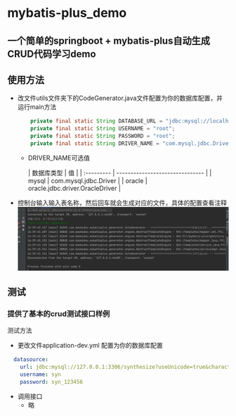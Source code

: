 # mybatis-plus_demo

## 一个简单的springboot + mybatis-plus自动生成CRUD代码学习demo

## 使用方法

- 改文件utils文件夹下的CodeGenerator.java文件配置为你的数据库配置，并运行main方法

  ```java
      private final static String DATABASE_URL = "jdbc:mysql://localhost:3306/synthesize?useUnicode=true&useSSL=false&characterEncoding=utf8";
      private final static String USERNAME = "root";
      private final static String PASSWORD = "root";
      private final static String DRIVER_NAME = "com.mysql.jdbc.Driver";
  ```

  - DRIVER_NAME可选值

    | 数据库类型 | 值                              |
        | :--------- | ------------------------------- |
    | mysql      | com.mysql.jdbc.Driver           |
    | oracle     | oracle.jdbc.driver.OracleDriver |



- 控制台输入输入表名称，然后回车就会生成对应的文件，具体的配置查看注释
  ![示例](./src/main/resources/static/images/Snipaste_2024-08-23_17-04-57.png)


## 测试

### 提供了基本的crud测试接口样例

测试方法

- 更改文件application-dev.yml 配置为你的数据库配置

```yml
  datasource:
    url: jdbc:mysql://127.0.0.1:3306/synthesize?useUnicode=true&characterEncoding=utf8&useSSL=true&autoReconnect=true&nullCatalogMeansCurrent=false
    username: syn
    password: syn_123456
```

- 调用接口
  - 略

